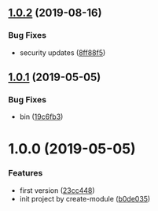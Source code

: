 ## [1.0.2](https://github.com/NaturalCycles/json2html/compare/v1.0.1...v1.0.2) (2019-08-16)


### Bug Fixes

* security updates ([8ff88f5](https://github.com/NaturalCycles/json2html/commit/8ff88f5))

## [1.0.1](https://github.com/NaturalCycles/json2html/compare/v1.0.0...v1.0.1) (2019-05-05)


### Bug Fixes

* bin ([19c6fb3](https://github.com/NaturalCycles/json2html/commit/19c6fb3))

# 1.0.0 (2019-05-05)


### Features

* first version ([23cc448](https://github.com/NaturalCycles/json2html/commit/23cc448))
* init project by create-module ([b0de035](https://github.com/NaturalCycles/json2html/commit/b0de035))
